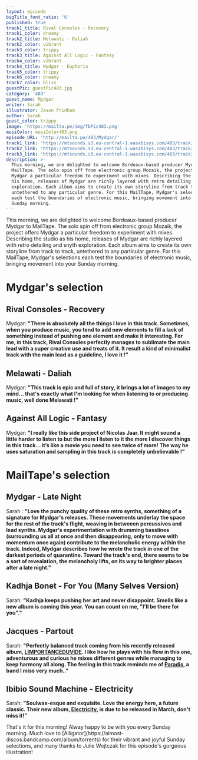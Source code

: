```yaml
---
layout: episode
bigTitle_font_ratio: '6'
published: true
track1_title: Rival Consoles - Recovery
track1_color: dreamy
track2_title: Melawati - Daliah
track2_color: vibrant
track3_color: trippy
track3_title: Against All Logic - Fantasy
track4_color: vibrant
track4_title: Mydgar - Euphoria
track5_color: trippy
track6_color: dreamy
track7_color: bliss
guestPic: guestPic483.jpg
category: '483'
guest_name: Mydgar
writer: Sarah
illustrator: Jason Pridham
author: Sarah
guest_color: trippy
image: 'https://mailta.pe/img/fbPic483.png'
musiColor: musiColor483.png
episode_URL: 'http://mailta.pe/483/Mydgar/'
track1_link: 'https://mtsounds.s3.eu-central-1.wasabisys.com/483/track1.mp3'
track2_link: 'https://mtsounds.s3.eu-central-1.wasabisys.com/483/track2.mp3'
track3_link: 'https://mtsounds.s3.eu-central-1.wasabisys.com/483/track3.mp3'
description: >-
  This morning, we are delighted to welcome Bordeaux-based producer Mydgar to
  MailTape. The solo spin off from electronic group Mozaik, the project offers
  Mydgar a particular freedom to experiment with mixes. Describing the studio as
  his home, releases of Mydgar are richly layered with retro detailing and snyth
  exploration. Each album aims to create its own storyline from track to track,
  untethered to any particular genre. For this MailTape, Mydgar's selections
  each test the boundaries of electronic music, bringing movement into your
  Sunday morning.
---
```

<p id="introduction">This morning, we are delighted to welcome Bordeaux-based producer Mydgar to MailTape. The solo spin off from electronic group Mozaik, the project offers Mydgar a particular freedom to experiment with mixes. Describing the studio as his home, releases of Mydgar are richly layered with retro detailing and snyth exploration. Each album aims to create its own storyline from track to track, untethered to any particular genre. For this MailTape, Mydgar's selections each test the boundaries of electronic music, bringing movement into your Sunday morning. 
</p>

# Mydgar's selection

## Rival Consoles - Recovery
Mydgar: **"**There is absolutely all the things I love in this track. Sometimes, when you produce music, you tend to add new elements to fill a lack of something instead of pushing one element and make it interesting. For me, in this track, Rival Consoles perfectly manages to sublimate the main lead with a super creative use and treats of it. It result a kind of minimalist track with the main lead as a guideline, I love it !**"**

## Melawati - Daliah
Mydgar: **"**This track is epic and full of story, it brings a lot of images to my mind... that's exactly what I'm looking for when listening to or producing music, well done Melawati !**"**

## Against All Logic - Fantasy
Mydgar: **"**I really like this side project of Nicolas Jaar. It might sound a little harder to listen to but the more I listen to it the more I discover things in this track... it’s like a movie you need to see twice of more! The way he uses saturation and sampling in this track is completely unbelievable !**"**

# MailTape's selection

## Mydgar - Late Night
Sarah : **"**Love the punchy quality of these retro synths, something of a signature for Mydgar's releases. These movements underlay the space for the rest of the track's flight, weaving in betweeen percussives and lead synths. Mydgar's experimentation with drumming basslines (surrounding us all at once and then disappearing, only to move with momentum once again) contribute to the melancholic energy within the track. Indeed, Mydgar describes how he wrote the track in one of the darkest periods of quarantine. Toward the track's end, there seems to be a sort of revealation, the melancholy lifts, on its way to brighter places after a late night.**"**

## Kadhja Bonet - For You (Many Selves Version)
Sarah: **"**Kadhja keeps pushing her art and never disappoint. Smells like a new album is coming this year. You can count on me, "I'll be there for you".**"**

## Jacques - Partout
Sarah: **"**Perfectly balanced track coming from his recently released album, [LIMPORTANCEDUVIDE](https://jacques.bandcamp.com/album/limportanceduvide). I like how he plays with his flow in this one, adventurous and curious he mixes different genres while managing to keep harmony all along. The feeling in this track reminds me of [Paradis](https://www.mailta.pe/172/paradis/), a band I miss very much..**"**

## Ibibio Sound Machine - Electricity
Sarah: **"**Soulwax-esque and exquisite. Love the energy here, a future classic. Their new album, [Electricity](https://ibibiosoundmachine.bandcamp.com/album/electricity-2), is due to be released in March, don't miss it!**"**

<p id="outroduction">That's it for this morning! Alway happy to be with you every Sunday morning. Much love to [Alligator](https://almost-discos.bandcamp.com/album/torrents) for their vibrant and joyful Sunday selections, and many thanks to Julie Wojtczak for this episode's gorgeous illustration!</p>
